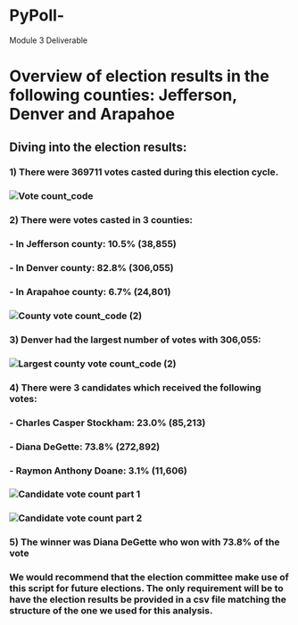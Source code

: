 # PyPoll-
Module 3 Deliverable

# Overview of election results in the following counties: Jefferson, Denver and Arapahoe

## Diving into the election results:

### 1) There were 369711 votes casted during this election cycle.
###    ![Vote count_code](https://user-images.githubusercontent.com/114181709/196832223-493623de-3156-479c-9173-e937b6befd56.png)
###
###
###
### 2) There were votes casted in 3 counties:
###   - In Jefferson county: 10.5% (38,855)
###   - In Denver county: 82.8% (306,055)
###   - In Arapahoe county: 6.7% (24,801)    
###    ![County vote count_code (2)](https://user-images.githubusercontent.com/114181709/196833039-afc0832a-23b8-4a70-bb50-7d444e5a2079.png)
###
###
### 3) Denver had the largest number of votes with 306,055: 
###    ![Largest county vote count_code (2)](https://user-images.githubusercontent.com/114181709/196831899-b2f01c47-7890-4157-8e6d-bc59e0f2fa2c.png)
###
###
###
### 4) There were 3 candidates which received the following votes:
###   - Charles Casper Stockham: 23.0% (85,213)
###   - Diana DeGette: 73.8% (272,892)
###   - Raymon Anthony Doane: 3.1% (11,606)
###   ![Candidate vote count part 1](https://user-images.githubusercontent.com/114181709/196833330-e92bcfb8-5e3e-47d4-ae08-189faef9127c.png)
###   ![Candidate vote count part 2](https://user-images.githubusercontent.com/114181709/196833338-cb5d4c1b-9447-4724-ac3e-f8dec9d3aad3.png)
###
### 5) The winner was Diana DeGette who won with 73.8% of the vote

### We would recommend that the election committee make use of this script for future elections. The only requirement will be to have the election results be provided in a csv file matching the structure of the one we used for this analysis.
